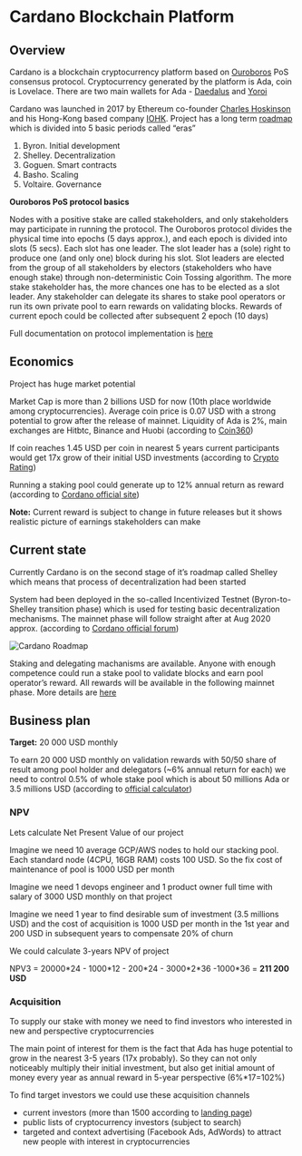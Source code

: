 # Cardano Blockchain Platform

## Overview

Cardano is a blockchain cryptocurrency platform based on [Ouroboros](https://eprint.iacr.org/2016/889) PoS consensus protocol. Cryptocurrency generated by the platform is Ada, coin is Lovelace. There are two main wallets for Ada - [Daedalus](https://daedaluswallet.io/) and [Yoroi](https://yoroi-wallet.com/)

Cardano was launched in 2017 by Ethereum co-founder [Charles Hoskinson](https://en.wikipedia.org/wiki/Charles_Hoskinson) and his Hong-Kong based company [IOHK](https://iohk.io/). Project has a long term [roadmap](https://roadmap.cardano.org/en/) which is divided into 5 basic periods called “eras”

1. Byron. Initial development
2. Shelley. Decentralization
3. Goguen. Smart contracts
4. Basho. Scaling
5. Voltaire. Governance
 
**Ouroboros PoS protocol basics**

Nodes with a positive stake are called stakeholders, and only stakeholders may participate in running the protocol. The Ouroboros protocol divides the physical time into epochs (5 days approx.), and each epoch is divided into slots (5 secs). Each slot has one leader. The slot leader has a (sole) right to produce one (and only one) block during his slot. Slot leaders are elected from the group of all stakeholders by electors (stakeholders who have enough stake) through non-deterministic Coin Tossing algorithm. The more stake stakeholder has, the more chances one has to be elected as a slot leader. Any stakeholder can delegate its shares to stake pool operators or run its own private pool to earn rewards on validating blocks. Rewards of current epoch could be collected after subsequent 2 epoch (10 days)

Full documentation on protocol implementation is [here](https://docs.cardano.org/)
 
## Economics

Project has huge market potential

Market Cap is more than 2 billions USD for now (10th place worldwide among cryptocurrencies). Average coin price is 0.07 USD with a strong potential to grow after the release of mainnet. Liquidity of Ada is 2%, main exchanges are Hitbtc, Binance and Huobi (according to [Coin360](https://coin360.com/))

If coin reaches 1.45 USD per coin in nearest 5 years current participants would get 17x grow of their initial USD investments (according to [Crypto Rating](https://www.crypto-rating.com/price-prediction/ada/))

Running a staking pool could generate up to 12% annual return as reward (according to [Cordano official site]( https://staking.cardano.org))

**Note:** Current reward is subject to change in future releases but it shows realistic picture of earnings stakeholders can make
 
## Current state

Currently Cardano is on the second stage of it’s roadmap called Shelley which means that process of decentralization had been started

System had been deployed in the so-called Incentivized Testnet (Byron-to-Shelley transition phase) which is used for testing basic decentralization mechanisms. The mainnet phase will follow straight after at Aug 2020 approx. (according to [Cordano official forum](https://forum.cardano.org/t/the-public-testnet-is-now-open-for-business/34059))

![Cardano Roadmap](https://aws1.discourse-cdn.com/business4/uploads/cardano/original/3X/a/1/a1d38df2db5e68e0195137416123095679db7739.jpeg)

Staking and delegating machanisms are available. Anyone with enough competence could run a stake pool to validate blocks and earn pool operator’s reward. All rewards will be available in the following mainnet phase. More details are [here](https://staking.cardano.org/)
 
## Business plan

**Target:** 20 000 USD monthly

To earn 20 000 USD monthly on validation rewards with 50/50 share of result among pool holder and delegators (~6% annual return for each) we need to control 0.5% of whole stake pool which is about 50 millions Ada or 3.5 millions USD (according to [official calculator](https://staking.cardano.org/calculator/))

### NPV

Lets calculate Net Present Value of our project

Imagine we need 10 average GCP/AWS nodes to hold our stacking pool. Each standard node (4CPU, 16GB RAM) costs 100 USD. So the fix cost of maintenance of pool is 1000 USD per month 

Imagine we need 1 devops engineer and 1 product owner full time with salary of 3000 USD monthly on that project

Imagine we need 1 year to find desirable sum of investment (3.5 millions USD) and the cost of acquisition is 1000 USD per month in the 1st year and 200 USD in subsequent years to compensate 20% of churn

We could calculate 3-years NPV of project

  NPV3 = 20000\*24 - 1000\*12 - 200\*24 - 3000\*2\*36 -1000\*36 = **211 200 USD**
 
### Acquisition

To supply our stake with money we need to find investors who interested in new and perspective cryptocurrencies

The main point of interest for them is the fact that Ada has huge potential to grow in the nearest 3-5 years (17x probably). So they can not only noticeably multiply their initial investment, but also get initial amount of money every year as annual reward in 5-year perspective (6%\*17=102%)

To find target investors we could use these acquisition channels
* current investors (more than 1500 according to [landing page](https://p2p.org))
* public lists of cryptocurrency investors (subject to search)
* targeted and context advertising (Facebook Ads, AdWords) to attract new people with interest in cryptocurrencies
